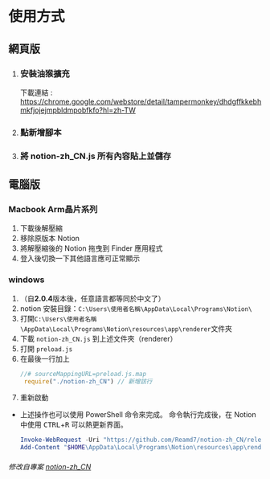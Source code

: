 # 使用方式

## 網頁版
1. ### 安裝油猴擴充
    下載連結 : https://chrome.google.com/webstore/detail/tampermonkey/dhdgffkkebhmkfjojejmpbldmpobfkfo?hl=zh-TW
  
2. ### 點新增腳本

3. ### 將 notion-zh_CN.js 所有內容貼上並儲存

## 電腦版

### Macbook Arm晶片系列

1. 下載後解壓縮
2. 移除原版本 Notion
3. 將解壓縮後的 Notion 拖曳到 Finder 應用程式
4. 登入後切換一下其他語言應可正常顯示

### windows
1. （自**2.0.4**版本後，任意語言都等同於中文了）
2. notion 安裝目錄：`C:\Users\使用者名稱\AppData\Local\Programs\Notion\`
3. 打開`C:\Users\使用者名稱\AppData\Local\Programs\Notion\resources\app\renderer`文件夾
4. 下載 `notion-zh_CN.js` 到上述文件夾（renderer）
5. 打開 `preload.js`
6. 在最後一行加上
   ```js
   //# sourceMappingURL=preload.js.map
    require("./notion-zh_CN") // 新增該行
   ```
7. 重新啟動

- 上述操作也可以使用 PowerShell 命令來完成。
  命令執行完成後，在 Notion 中使用 <kbd>CTRL</kbd>+<kbd>R</kbd> 可以熱更新界面。
   ```powershell
   Invoke-WebRequest -Uri "https://github.com/Reamd7/notion-zh_CN/releases/latest/download/notion-zh_CN.js" -OutFile "$HOME\AppData\Local\Programs\Notion\resources\app\renderer\notion-zh_CN.js"
   Add-Content "$HOME\AppData\Local\Programs\Notion\resources\app\renderer\preload.js" 'require("./notion-zh_CN")'
   ```


###### 修改自專案 [notion-zh_CN](https://github.com/Reamd7/notion-zh_CN)
